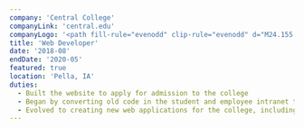 ```yaml
---
company: 'Central College'
companyLink: 'central.edu'
companyLogo: '<path fill-rule="evenodd" clip-rule="evenodd" d="M24.155 44.143c-2.449 0-4.64.675-6.358 2.051-1.791 1.424-2.968 3.716-2.968 6.396 0 3.113 1.46 5.309 3.344 6.636 1.72 1.183 3.745 1.617 5.865 1.617 1.507 0 3.204-.362 3.721-.555.259-.096.542-.192.825-.241.353-.458.965-2.051 1.13-3.307-.094-.168-.447-.216-.613-.096-.541 1.424-1.884 3.451-4.921 3.451-3.863 0-6.996-2.8-6.996-7.867 0-4.996 3.062-7.337 6.665-7.337 3.416 0 4.476 1.883 4.83 3.523.164.145.517.121.635-.048a50.7 50.7 0 01-.33-3.548c-.197.023-.355-.018-.604-.082l-.055-.014c-1.108-.314-2.897-.579-4.17-.579zm9.457 11.29c0-2.694 1.189-4.237 2.787-4.237 2.302 0 3.127 2.644 3.127 4.726 0 1.885-.654 4.138-2.787 4.138s-3.127-2.4-3.127-4.628zm2.884 5.361c3.03 0 5.114-2.203 5.114-5.265 0-3.011-2.206-5.068-4.92-5.068-2.858 0-5.162 2.203-5.162 5.289 0 3.06 2.182 5.044 4.968 5.044zm10.719-.955c-.872-.122-.92-.367-.92-2.13v-8.714c0-.942.036-1.998.062-2.739.004-.106.008-.205.01-.296a.266.266 0 00-.242-.147c-.86.46-1.981.823-2.592 1.02l-.025.009c-.122.072-.122.416 0 .49l.241.146c.729.44.752.587.752 2.032v8.199c0 1.763-.023 2.008-.92 2.13l-.558.074c-.17.122-.12.539.049.612.726-.049 1.454-.073 2.326-.073.784-.001 1.568.023 2.35.073.17-.073.218-.49.049-.612l-.582-.074zm6.713 0c-.872-.122-.92-.367-.92-2.13v-8.714c0-.9.033-1.901.058-2.635l.014-.4a.266.266 0 00-.243-.147c-.865.461-1.991.826-2.6 1.023l-.017.006c-.12.072-.12.416 0 .49l.243.146c.727.44.752.587.752 2.032v8.199c0 1.763-.025 2.008-.923 2.13l-.557.074c-.17.122-.12.539.048.612a33.5 33.5 0 012.327-.073c.784-.001 1.568.023 2.35.073.171-.073.22-.49.05-.612l-.582-.074zm8.468-6.636c-.194.148-.727.245-2.52.245h-1.72c-.17 0-.17-.073-.17-.122.024-.808 1.26-2.13 2.69-2.13 1.405 0 1.866.856 1.866 1.542 0 .318-.073.417-.146.465zm-4.677 1.641c0-.612.025-.661.655-.661h4.482c1.018 0 1.358-.025 1.43-.172.049-.097.097-.293.097-.636 0-1.47-1.356-2.914-3.44-2.914-2.909 0-4.871 2.522-4.871 5.535 0 1.076.29 2.227 1.017 3.182.704.93 1.939 1.616 3.514 1.616 1.26 0 3.005-.611 3.805-2.277-.025-.22-.194-.368-.437-.294-.751.955-1.43 1.2-2.23 1.2-2.592 0-4.022-2.106-4.022-4.579zm12.893-5.556c1.478 0 2.155 1.396 2.155 3.06 0 1.495-.677 2.547-1.986 2.547-1.164 0-2.205-1.126-2.205-2.864 0-1.666.872-2.743 2.036-2.743zm-1.43 10.333c.338-.22 1.307-.27 2.084-.27h.824c1.744 0 2.762.638 2.762 2.131 0 1.397-1.43 2.62-3.586 2.62-2.206 0-3.247-1.101-3.247-2.424 0-.93.58-1.69 1.163-2.057zm7.002-9.158c.364-.048.412-.881.146-1.004h-1.962c-.534 0-.703-.049-1.478-.392a5.998 5.998 0 00-2.327-.49c-2.157 0-3.95 1.592-3.95 3.698 0 1.568.994 2.522 1.817 2.963 0 .123-.122.319-.242.465-.412.442-.872.857-1.285 1.127-.266.196-.362.294-.362.417 0 .856.824 1.689 1.767 1.934.22.147.026.367-.192.588-.229.23-.478.474-.72.71-.35.342-.686.67-.929.93-.17.195-.266.514-.266.907 0 1.223 1.041 2.84 4.022 2.84 3.15 0 6.035-1.96 6.035-4.629 0-2.448-2.036-2.693-3.393-2.693-.567 0-1.114.02-1.626.04-.45.017-.872.033-1.258.033-1.14 0-1.696-.465-1.696-1.028 0-.71.775-1.176 1.066-1.347.074.006.15.014.23.022.239.024.51.052.837.052 3.076 0 4.07-2.204 4.07-3.894 0-.416 0-.832-.048-1.249h1.745zm7.255 2.74c-.194.148-.728.245-2.52.245h-1.721c-.17 0-.17-.073-.17-.122.024-.808 1.26-2.13 2.69-2.13 1.405 0 1.867.856 1.867 1.542 0 .318-.074.417-.146.465zm-4.677 1.641c0-.612.024-.661.655-.661h4.482c1.018 0 1.356-.025 1.43-.172.049-.097.097-.293.097-.636 0-1.47-1.357-2.914-3.442-2.914-2.907 0-4.87 2.522-4.87 5.535 0 1.076.29 2.227 1.017 3.182.703.93 1.939 1.616 3.513 1.616 1.261 0 3.007-.611 3.805-2.277-.023-.22-.194-.368-.435-.294-.752.955-1.43 1.2-2.23 1.2-2.592 0-4.022-2.106-4.022-4.579zM4.15 43.077c1.959 1.423 4.331 2.115 7.254 2.115 1.832 0 3.937-.466 4.6-.727.275-.108.635-.24.984-.304l.053-.01.033-.045c.423-.579 1.196-2.627 1.394-4.424-.105-.197-.364-.286-.573-.286a.567.567 0 00-.427.18c-.586 1.63-2.132 4.365-5.892 4.365-5.036 0-8.419-4.027-8.419-10.02 0-6.882 4.141-9.334 8.016-9.334 3.224 0 5.175 1.511 5.814 4.516.11.1.274.159.45.159.23 0 .433-.095.533-.247l.028-.061-.004-.037c-.226-1.857-.373-3.825-.402-4.57l-.008-.154-.147.018a1.05 1.05 0 01-.116.007c-.165 0-.322-.043-.563-.108h-.003l-.07-.02c-1.436-.43-3.645-.753-5.137-.753-3.07 0-5.79.927-7.867 2.681C1.341 27.985 0 31.035 0 34.39c0 3.613 1.474 6.699 4.15 8.688zm17.895-9.926c.03-1.008 1.56-2.612 3.317-2.612 1.68 0 2.277 1.005 2.277 1.866 0 .369-.08.47-.15.519-.275.208-1.184.293-3.138.293h-2.178c-.128 0-.128-.025-.128-.066zm-1.29 7.457c.999 1.321 2.645 2.079 4.516 2.079 1.61 0 3.858-.778 4.9-2.978-.03-.284-.225-.474-.484-.474a.493.493 0 00-.221.057c-.83 1.055-1.629 1.485-2.755 1.485-3.456 0-5.003-2.867-5.003-5.707 0-.735 0-.75.741-.75h5.674c1.382 0 1.772-.032 1.887-.265.06-.121.131-.366.131-.845 0-1.855-1.66-3.775-4.44-3.775-3.564 0-6.252 3.049-6.252 7.091 0 1.08.227 2.664 1.307 4.082zm12.213-8.972c.981.66.981.844.981 2.277v6.427c0 2.644-.036 3.011-1.38 3.195l-.765.11c-.254.184-.182.808.074.918a46.811 46.811 0 013.416-.11c1.272 0 2.326.037 3.307.11.254-.11.327-.734.072-.918l-.654-.11c-1.308-.22-1.381-.55-1.381-3.195v-5.619c0-1.065.073-1.58.546-2.203.509-.698 1.707-1.286 3.09-1.286 2.47 0 3.415 1.543 3.415 3.636v5.472c0 2.644-.036 2.975-1.381 3.195l-.691.11c-.254.184-.182.808.074.918.98-.073 2.071-.11 3.379-.11 1.273 0 2.327.037 3.416.11.255-.11.327-.734.073-.918l-.8-.11c-1.308-.184-1.38-.55-1.38-3.194v-6.318c0-2.46-1.236-4.554-4.253-4.554-1.852 0-3.56.918-5.087 1.873-.256 0-.401-.184-.401-.404 0-.33 0-.881.073-1.726a.426.426 0 00-.399-.257c-.728.55-2.8 1.506-3.636 1.8-.181.11-.181.514-.036.66l.328.221zm21.66.772c0-.772.036-.882.653-.882h4.107c.328-.22.4-1.212-.035-1.542h-4.034c-.619 0-.655-.038-.655-.698v-1.653c-.145-.257-.582-.257-.764-.183-.363.734-1.054 1.726-1.526 2.166-.363.33-1.272.808-2.326 1.139-.145.22-.11.624.11.77h1.018c.726 0 .762.074.762 1.066v8.41c0 2.204.655 3.967 3.78 3.967 1.854 0 3.162-.92 3.816-1.69.072-.22-.072-.625-.364-.625-.049 0-.171.082-.321.183-.183.122-.406.271-.586.332a2.74 2.74 0 01-.982.183c-2.399 0-2.653-1.946-2.653-4.076v-6.867zm8.177-.772c.982.66.982.844.982 2.277v6.427c0 2.644-.037 2.975-1.381 3.195l-.69.11c-.256.184-.184.808.072.918.943-.073 2.035-.11 3.342-.11 1.273 0 2.327.037 4.035.11.254-.11.328-.734.072-.918l-1.307-.11c-1.381-.11-1.455-.55-1.455-3.195v-4.995c0-1.248.11-2.313.473-2.827.291-.405.727-.735 1.308-.735.509 0 1.055.22 1.6.588l.017.01c.245.141.426.246.782.246a1.62 1.62 0 001.562-1.689c0-.881-.726-1.468-1.635-1.468-1.345 0-2.725 1.138-3.997 2.203-.073-.037-.11-.147-.11-.33v-2.13c0-.148-.108-.221-.29-.258-.909.55-2.835 1.506-3.671 1.8-.181.11-.181.514-.036.66l.327.221zm18.237 10.76c-.363.368-1.489.919-2.217.919-1.853 0-2.29-1.58-2.29-2.204 0-1.432 1.055-1.983 3.2-2.718.653-.22 1.27-.367 1.489-.367.217 0 .363.074.363.478l-.072 2.167-.005.119c-.032.705-.054 1.189-.468 1.606zm.655-6.61c0 .55-.073.881-.619 1.065l-4.325 1.58c-2.325.844-3.016 1.689-3.016 3.121 0 1.028.436 1.946 1.126 2.57.619.552 1.49.846 2.545.846.96 0 1.725-.425 2.48-.843l.136-.076c.228-.126.427-.245.6-.35.383-.228.643-.384.817-.384.22 0 .437.293.583.514.617.808 1.489 1.139 2.362 1.139 1.781 0 3.053-1.433 3.053-1.617 0-.257-.11-.477-.254-.477-.08 0-.198.078-.326.163-.048.031-.097.064-.147.094a2.07 2.07 0 01-.908.22c-1.418 0-1.745-1.505-1.672-3.195l.217-6.39c.11-2.754-1.162-4.296-3.78-4.296-2.652 0-6.76 2.607-6.76 4.517 0 .33.182.514.51.514.544 0 1.526-.257 2.071-.698.291-.22.328-.661.363-1.25.074-1.137 1.31-1.652 2.327-1.652 2.253 0 2.689 1.836 2.652 3.196l-.035 1.689zm13.272 7.749c-1.308-.184-1.38-.55-1.38-3.195V26.774c0-1.374.052-2.909.09-4.015l.019-.538a.398.398 0 00-.364-.221c-1.303.694-3 1.244-3.912 1.538l-.013.005c-.182.11-.182.624 0 .735l.363.22c1.09.661 1.127.881 1.127 3.048V40.34c0 2.644-.037 3.011-1.38 3.195l-.837.11c-.255.184-.181.808.072.918a50.432 50.432 0 013.489-.11c1.273 0 2.327.037 3.526.11.254-.11.328-.734.072-.918l-.872-.11zM40.25 72.602c-.612-.092-.653-.103-.653-1.092v-3.856c0-.413.01-1.031.031-1.248-.01-.051-.05-.082-.112-.093-.419.238-1.133.485-1.98.65-.05.042-.05.196.01.248l.49.051c.46.052.49.3.49.98v3.268c0 .99-.04 1-.653 1.092l-.275.042c-.072.062-.072.268.02.299a34.38 34.38 0 012.888 0c.091-.031.091-.237.02-.3l-.276-.04zm6.349-3.493c-.564-.284-1.277-.644-1.277-1.332 0-.556.326-1.05.938-1.05.633 0 .98.566.98 1.143 0 .557-.205.96-.582 1.268l-.06-.03zm-.767.792c.857.423 1.428.928 1.428 1.733 0 .618-.46 1.01-1.01 1.01-.663 0-1.143-.516-1.143-1.289 0-.64.245-1.072.725-1.454zm1.332-.647c.442-.298.984-.663.984-1.384 0-1.01-.806-1.556-1.816-1.556-1.174 0-2.02.721-2.02 1.793 0 .763.622 1.33 1.162 1.609-.724.412-1.346.886-1.346 1.68 0 1.186 1.071 1.66 2.071 1.66 1.112 0 2.152-.588 2.152-1.784 0-.979-.703-1.567-1.336-1.917.048-.033.097-.067.149-.101zm8.165-2.992c0-.041-.03-.083-.092-.093l-2.653.35c-.163.021-.224.114-.265.279l-.551 2.01c-.071.268-.04.31.174.32 1.132.03 2.611.35 2.611 1.804 0 1.423-1.459 2.155-2.897 2.33-.092.104-.051.289.071.35 1.643-.06 3.826-1.205 3.826-3.051 0-1.618-1.48-2.052-2.285-2.196l-.715-.124c-.193-.03-.234-.082-.203-.195l.101-.371c.062-.228.082-.248.368-.29l2.112-.278c.204-.237.337-.567.398-.845zm6.26 2.526c.93-.464 1.092-.887 1.092-1.31 0-.66-.581-1.165-1.52-1.165-.405.001-.802.12-1.143.343-.34.223-.61.54-.775.915.02.124.122.217.225.165.346-.536.754-.855 1.254-.855.44 0 .796.299.796.876 0 .907-1.01 1.323-1.714 1.613-.111.046-.215.088-.306.13-.072.175.061.401.224.422.235-.217.602-.423.99-.423.867 0 1.296.702 1.296 1.567 0 1.258-1.041 1.98-1.52 1.98-.225 0-.378-.103-.562-.33a1.821 1.821 0 01-.02-.025c-.09-.117-.276-.357-.54-.357a.475.475 0 00-.48.485c0 .454.53.67 1.01.67 1.53 0 3.295-1.268 3.295-2.928 0-1.02-.704-1.546-1.479-1.618-.143-.01-.184-.083-.122-.155zm-41.343 1.648c0 .092.053.133.106.133.034 0 .067-.016.098-.048l.562-.568a.253.253 0 01.151-.063h12.769a.188.188 0 00.189-.19v-.255a.19.19 0 00-.189-.19H21.163a.256.256 0 01-.151-.063l-.563-.569c-.031-.031-.064-.047-.098-.047-.053 0-.106.04-.106.133v1.727zm60.192.085c.03.032.064.049.097.049.053 0 .107-.042.107-.134V68.71c0-.092-.054-.133-.107-.133-.033 0-.066.016-.097.047l-.563.569a.259.259 0 01-.151.063H66.954a.19.19 0 00-.188.19v.254a.188.188 0 00.189.19h12.768c.056.005.11.027.151.064l.563.568zm6.965-22.506a.88.88 0 01.34-.065c.123 0 .236.021.341.065a.882.882 0 01.29.196.878.878 0 01.26.63.873.873 0 01-.26.625.904.904 0 01-.29.198.882.882 0 01-.341.065.88.88 0 01-.34-.065.917.917 0 01-.288-.198.863.863 0 01-.264-.626.866.866 0 01.264-.629.893.893 0 01.288-.196zm.734-.132a1.009 1.009 0 00-.394-.076c-.141 0-.273.025-.395.076a1.04 1.04 0 00-.335.228 1.025 1.025 0 00-.227.333c-.05.122-.075.254-.075.397 0 .14.025.272.075.393.05.12.126.231.227.332s.213.177.335.228c.122.051.254.077.395.077a1.006 1.006 0 00.73-.305c.101-.1.177-.212.227-.332.05-.121.075-.252.075-.393 0-.143-.025-.275-.075-.396a1.021 1.021 0 00-.227-.334 1.035 1.035 0 00-.336-.228zm-.603.499h.171c.101 0 .172.015.213.044.041.03.062.079.062.15 0 .069-.02.118-.062.146-.04.03-.11.044-.212.044h-.172v-.384zm.547-.06c-.08-.056-.203-.083-.366-.083h-.397V49.4h.216v-.495h.092a.21.21 0 01.125.036c.035.023.08.08.134.168l.18.29h.24l-.192-.31a1.18 1.18 0 00-.111-.153.206.206 0 00-.08-.066.356.356 0 00.207-.101.275.275 0 00.073-.198c0-.112-.04-.195-.12-.25z" />'
title: 'Web Developer'
date: '2018-08'
endDate: '2020-05'
featured: true
location: 'Pella, IA'
duties:
  - Built the website to apply for admission to the college
  - Began by converting old code in the student and employee intranet to newer, more maintainable code
  - Evolved to creating new web applications for the college, including a visual browser for the Facilities Management department
---
```

